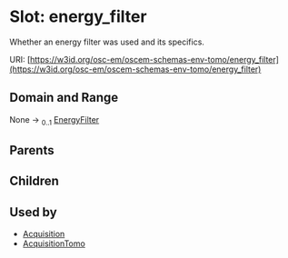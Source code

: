 
# Slot: energy_filter

Whether an energy filter was used and its specifics.

URI: [https://w3id.org/osc-em/oscem-schemas-env-tomo/energy_filter](https://w3id.org/osc-em/oscem-schemas-env-tomo/energy_filter)


## Domain and Range

None &#8594;  <sub>0..1</sub> [EnergyFilter](EnergyFilter.md)

## Parents


## Children


## Used by

 * [Acquisition](Acquisition.md)
 * [AcquisitionTomo](AcquisitionTomo.md)
